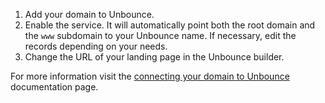 1. Add your domain to Unbounce.
2. Enable the service. It will automatically point both the root domain and the `www` subdomain to your Unbounce name. If necessary, edit the records depending on your needs.
3. Change the URL of your landing page in the Unbounce builder.

For more information visit the [connecting your domain to Unbounce](https://documentation.unbounce.com/hc/en-us/articles/203661044-Connecting-Your-Domain-to-Unbounce) documentation page.

